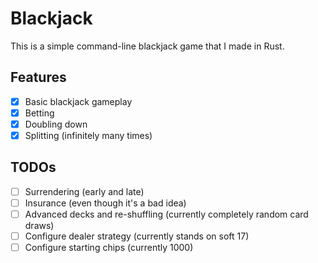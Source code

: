 # Blackjack

This is a simple command-line blackjack game that I made in Rust.

## Features

- [x] Basic blackjack gameplay
- [x] Betting
- [x] Doubling down
- [x] Splitting (infinitely many times)

## TODOs

- [ ] Surrendering (early and late)
- [ ] Insurance (even though it's a bad idea)
- [ ] Advanced decks and re-shuffling (currently completely random card draws)
- [ ] Configure dealer strategy (currently stands on soft 17)
- [ ] Configure starting chips (currently 1000)
